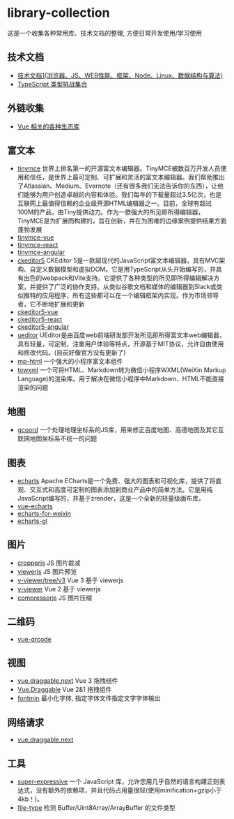 # library-collection
这是一个收集各种常用库、技术文档的整理, 方便日常开发使用/学习使用


## 技术文档
- [技术文档1(浏览器、JS、WEB性能、框架、Node、Linux、数据结构与算法)](https://github.com/amandakelake/blog)
- [TypeScript 类型挑战集合](https://github.com/type-challenges/type-challenges)


## 外链收集
- [Vue 相关的各种生态库](https://github.com/vuejs/awesome-vue#components--libraries)


## 富文本
- [tinymce](https://github.com/tinymce/tinymce)
  世界上排名第一的开源富文本编辑器。TinyMCE被数百万开发人员使用和信任，是世界上最可定制、可扩展和灵活的富文本编辑器。我们帮助推出了Atlassian、Medium、Evernote（还有很多我们无法告诉你的东西），让他们能够为用户创造卓越的内容和体验。我们每年的下载量超过3.5亿次，也是互联网上最值得信赖的企业级开源HTML编辑器之一。目前，全球有超过100M的产品，由Tiny提供动力。作为一款强大的所见即所得编辑器，TinyMCE是为扩展而构建的，旨在创新，并在为困难的边缘案例提供结果方面蓬勃发展
- [tinymce-vue](https://github.com/tinymce/tinymce-vue)
- [tinymce-react](https://github.com/tinymce/tinymce-react)
- [tinymce-angular](https://github.com/tinymce/tinymce-angular)
- [ckeditor5](https://github.com/ckeditor/ckeditor5)
  CKEditor 5是一款超现代的JavaScript富文本编辑器，具有MVC架构、自定义数据模型和虚拟DOM。它是用TypeScript从头开始编写的，并具有出色的webpack和Vite支持。它提供了各种类型的所见即所得编辑解决方案，并提供了广泛的协作支持。从类似谷歌文档和媒体的编辑器到Slack或类似推特的应用程序，所有这些都可以在一个编辑框架内实现。作为市场领导者，它不断地扩展和更新
- [ckeditor5-vue](https://github.com/ckeditor/ckeditor5-vue)
- [ckeditor5-react](https://github.com/ckeditor/ckeditor5-react)
- [ckeditor5-angular](https://github.com/ckeditor/ckeditor5-angular)
- [ueditor](https://github.com/fex-team/ueditor#ueditor)
  UEditor是由百度web前端研发部开发所见即所得富文本web编辑器，具有轻量，可定制，注重用户体验等特点，开源基于MIT协议，允许自由使用和修改代码。(目前好像官方没有更新了)
- [mp-html](https://github.com/jin-yufeng/mp-html)
  一个强大的小程序富文本组件
- [towxml](https://github.com/sbfkcel/towxml)
  一个可将HTML、Markdown转为微信小程序WXML(WeiXin Markup Language)的渲染库。用于解决在微信小程序中Markdown、HTML不能直接渲染的问题
  


## 地图
- [gcoord](https://github.com/hujiulong/gcoord)
  一个处理地理坐标系的JS库，用来修正百度地图、高德地图及其它互联网地图坐标系不统一的问题


## 图表
- [echarts](https://github.com/apache/echarts)
  Apache ECharts是一个免费、强大的图表和可视化库，提供了将直观、交互式和高度可定制的图表添加到商业产品中的简单方法。它是用纯JavaScript编写的，并基于zrender，这是一个全新的轻量级画布库。
- [vue-echarts](https://github.com/ecomfe/vue-echarts)
- [echarts-for-weixin](https://github.com/ecomfe/echarts-for-weixin)
- [echarts-gl](https://github.com/ecomfe/echarts-gl)


## 图片
- [cropperjs](https://github.com/fengyuanchen/cropperjs)
  JS 图片裁减
- [viewerjs](https://github.com/fengyuanchen/viewerjs)
  JS 图片预览
- [v-viewer/tree/v3](https://github.com/mirari/v-viewer/tree/v3)
  Vue 3 基于 viewerjs
- [v-viewer](https://github.com/mirari/v-viewer)
  Vue 2 基于 viewerjs
- [compressorjs](https://github.com/fengyuanchen/compressorjs)
  JS 图片压缩


## 二维码
- [vue-qrcode](https://github.com/fengyuanchen/vue-qrcode)


## 视图
- [vue.draggable.next](https://github.com/SortableJS/vue.draggable.next)
  Vue 3 拖拽组件
- [Vue.Draggable](https://github.com/SortableJS/Vue.Draggable)
  Vue 2&1 拖拽组件
- [fontmin](https://github.com/ecomfe/fontmin)
  最小化字体, 指定字体文件指定文字字体输出


## 网络请求
- [vue.draggable.next](https://github.com/SortableJS/vue.draggable.next)


## 工具
- [super-expressive](https://github.com/francisrstokes/super-expressive)
  一个 JavaScript 库，允许您用几乎自然的语言构建正则表达式，没有额外的依赖项，并且代码占用量很轻(使用minification+gzip小于4kb！)。
- [file-type](https://github.com/sindresorhus/file-type)
  检测 Buffer/Uint8Array/ArrayBuffer 的文件类型
